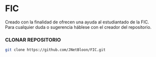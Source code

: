 # FIC
  Creado con la finalidad de ofrecen una ayuda al estudiantado de la FIC. Para cualquier duda o sugerencia háblese con el creador del repositorio.
### CLONAR REPOSITORIO
  ```bash
git clone https://github.com/JNetBloon/FIC.git
